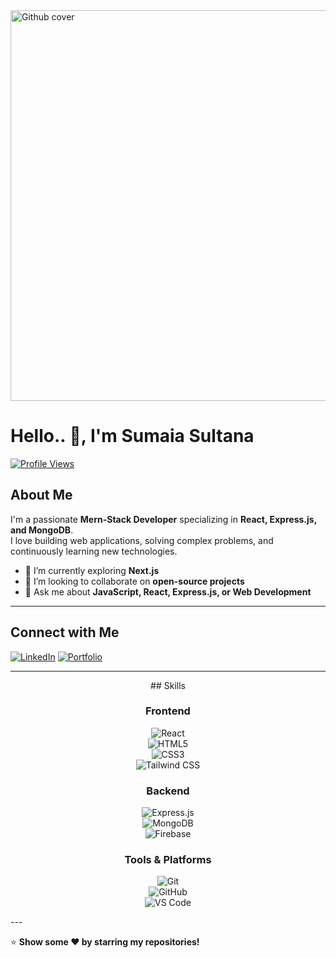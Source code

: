 <img width="1024" height="625" alt="Github cover" src="https://github.com/user-attachments/assets/fe0ec39b-813c-49a9-b09c-2257e01fb9b2" />

# Hello..  👋, I'm Sumaia Sultana

[![Profile Views](https://komarev.com/ghpvc/?username=your-username&style=flat-square)](https://github.com/your-username)

## About Me
I'm a passionate **Mern-Stack Developer** specializing in **React, Express.js, and MongoDB**.  
I love building web applications, solving complex problems, and continuously learning new technologies.  

- 🌱 I’m currently exploring **Next.js**
- 👯 I’m looking to collaborate on **open-source projects**
- 💬 Ask me about **JavaScript, React, Express.js, or Web Development** 
---
## Connect with Me
[![LinkedIn](https://img.shields.io/badge/-LinkedIn-blue?style=flat-square&logo=linkedin&logoColor=white)](https://www.linkedin.com/in/sumaiya-sultana07/)
[![Portfolio](https://img.shields.io/badge/Portfolio-FF5733?style=flat-square&logo=readme&logoColor=white)](https://sumaia-sultana.vercel.app/)  

---
<div align="center">
## Skills

### Frontend
![React](https://img.shields.io/badge/-React-61DAFB?style=flat-square&logo=react&logoColor=white)  
![HTML5](https://img.shields.io/badge/-HTML5-E34F26?style=flat-square&logo=html5&logoColor=white)  
![CSS3](https://img.shields.io/badge/-CSS3-1572B6?style=flat-square&logo=css3&logoColor=white)  
![Tailwind CSS](https://img.shields.io/badge/-Tailwind%20CSS-06B6D4?style=flat-square&logo=tailwind-css&logoColor=white)  

### Backend 
![Express.js](https://img.shields.io/badge/-Express.js-000000?style=flat-square&logo=express&logoColor=white)  
![MongoDB](https://img.shields.io/badge/-MongoDB-47A248?style=flat-square&logo=mongodb&logoColor=white)  
![Firebase](https://img.shields.io/badge/-Firebase-FFCA28?style=flat-square&logo=firebase&logoColor=black)  

### Tools & Platforms
![Git](https://img.shields.io/badge/-Git-F05032?style=flat-square&logo=git&logoColor=white)  
![GitHub](https://img.shields.io/badge/-GitHub-181717?style=flat-square&logo=github&logoColor=white)  
![VS Code](https://img.shields.io/badge/-VS%20Code-007ACC?style=flat-square&logo=visual-studio-code&logoColor=white)  
</div>
---

⭐️ **Show some ❤️ by starring my repositories!**  
